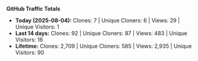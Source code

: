 
**GitHub Traffic Totals**

- **Today (2025-08-04):** Clones: 7 | Unique Cloners: 6 | Views: 29 | Unique Visitors: 1
- **Last 14 days:** Clones: 92 | Unique Cloners: 87 | Views: 483 | Unique Visitors: 16
- **Lifetime:** Clones: 2,709 | Unique Cloners: 585 | Views: 2,935 | Unique Visitors: 90
